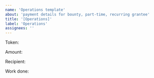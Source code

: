 ```yaml
---
name: 'Operations template'
about: 'payment details for bounty, part-time, recurring grantee'
title: '[Operations]'
label: 'Operations'
assignees: ''
---
```


Token:

Amount:

Recipient:

Work done: